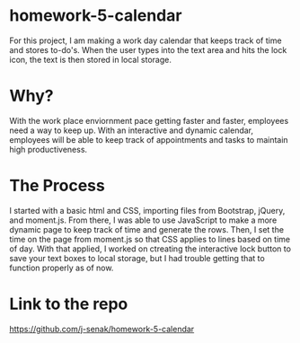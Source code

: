 # homework-5-calendar
For this project, I am making a work day calendar that keeps track of time and stores to-do's. When the user types into the text area and hits the lock icon, the text is then stored in local storage.

# Why?
With the work place enviornment pace getting faster and faster, employees need a way to keep up. With an interactive and dynamic calendar, employees will be able to keep track of appointments and tasks to maintain high productiveness.

# The Process
I started with a basic html and CSS, importing files from Bootstrap, jQuery, and moment.js. From there, I was able to use JavaScript to make a more dynamic page to keep track of time and generate the rows. Then, I set the time on the page from moment.js so that CSS applies to lines based on time of day. With that applied, I worked on ctreating the interactive lock button to save your text boxes to local storage, but I had trouble getting that to function properly as of now.

# Link to the repo
https://github.com/j-senak/homework-5-calendar
